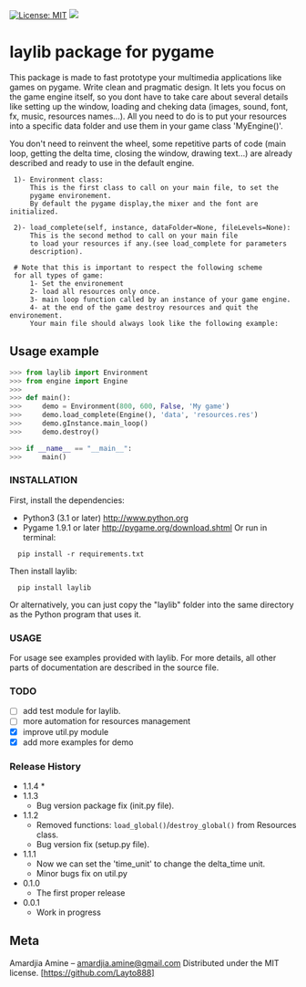 [![License: MIT](https://img.shields.io/badge/License-MIT-yellow.svg)](https://opensource.org/licenses/MIT)
[![](https://img.shields.io/badge/version-1.1.4-red.svg)](https://pypi.org/project/laylib/)

# laylib package for pygame 

This package is made to fast prototype your multimedia applications like games on pygame. 
Write clean and pragmatic design. It lets you focus on the game engine itself, so you dont have
to take care about several details like setting up the window, loading and cheking data (images,
sound, font, fx, music, resources names...).
All you need to do is to put your resources into a specific data folder and use them 
in your game class 'MyEngine()'. 

You don't need to reinvent the wheel, some repetitive parts of code (main loop, getting the delta time, 
closing the window, drawing text...) are already described and ready to use in the 
default engine.

     1)- Environment class:
         This is the first class to call on your main file, to set the
         pygame environement.
         By default the pygame display,the mixer and the font are initialized.

     2)- load_complete(self, instance, dataFolder=None, fileLevels=None):
         This is the second method to call on your main file
         to load your resources if any.(see load_complete for parameters
         description).

     # Note that this is important to respect the following scheme
     for all types of game:
         1- Set the environement
         2- load all resources only once.
         3- main loop function called by an instance of your game engine.
         4- at the end of the game destroy resources and quit the environement.
         Your main file should always look like the following example:
     
## Usage example

```python
>>> from laylib import Environment
>>> from engine import Engine
>>>
>>> def main():
>>> 	demo = Environment(800, 600, False, 'My game')
>>> 	demo.load_complete(Engine(), 'data', 'resources.res')
>>> 	demo.gInstance.main_loop()
>>> 	demo.destroy()

>>> if __name__ == "__main__":
>>>     main()
```
	
### INSTALLATION

First, install the dependencies:
- Python3 (3.1 or later) <http://www.python.org>
- Pygame 1.9.1 or later <http://pygame.org/download.shtml>
Or run in terminal:
```os
  pip install -r requirements.txt
```
Then install laylib: 

```os
  pip install laylib
```
Or alternatively, you can just copy the "laylib" folder into the same
directory as the Python program that uses it.

### USAGE
For usage see examples provided with laylib. 
For more details, all other parts of documentation are described in the source file.

### TODO
 - [ ] add test module for laylib.
 - [ ] more automation for resources management
 - [x] improve util.py module
 - [x] add more examples for demo

### Release History
* 1.1.4
    * 
* 1.1.3
    * Bug version package fix (init.py file).
* 1.1.2
    * Removed functions: `load_global()`/`destroy_global()` from Resources class.
    * Bug version fix (setup.py file).
* 1.1.1
    * Now we can set the 'time_unit' to change the delta_time unit.
    * Minor bugs fix on util.py
* 0.1.0
    * The first proper release
* 0.0.1
    * Work in progress

## Meta
Amardjia Amine – amardjia.amine@gmail.com
Distributed under the MIT license.
[https://github.com/Layto888]




